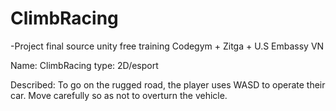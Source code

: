 # ClimbRacing
 
 -Project final  source unity free training Codegym + Zitga + U.S Embassy VN
 
 Name: ClimbRacing
 type: 2D/esport
 
 Described: To go on the rugged road, the player uses WASD to operate their car. Move carefully so as not to overturn the vehicle.
